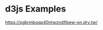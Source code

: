# d3js Examples

[https://sgbrmboqp40ntwzndfibew-on.drv.tw/ ](https://sgbrmboqp40ntwzndfibew-on.drv.tw/)

